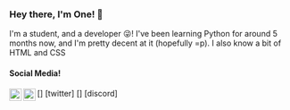 ### Hey there, I'm One! 👋

I'm a student, and a developer 😜! I've been learning Python for around 5 months now, and I'm pretty decent at it (hopefully =p). I also know a bit of HTML and CSS

#### Social Media!
[<img align="left" alt="@wq_one | Twitter" width="22px" src="https://cdn.jsdelivr.net/npm/simple-icons@v3/icons/twitter.svg" />] [twitter]
[<img align="left" alt="one#2914 | discord" width="22px" src="https://cdn.jsdelivr.net/npm/simple-icons@v3/icons/discord.svg" />] [discord]






